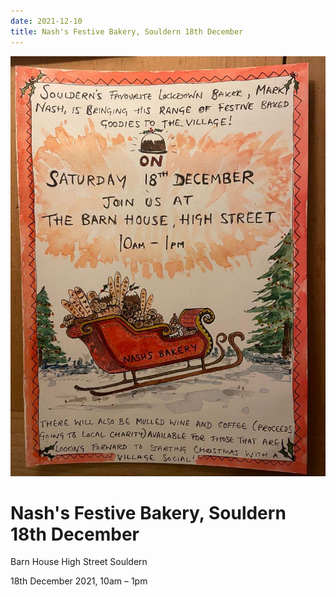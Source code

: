 ```yaml
---
date: 2021-12-10
title: Nash's Festive Bakery, Souldern 18th December
---
```




     
![poster](nash-2021.jpg)

# Nash's Festive Bakery, Souldern 18th December

Barn House High Street Souldern

18th December 2021, 10am – 1pm
